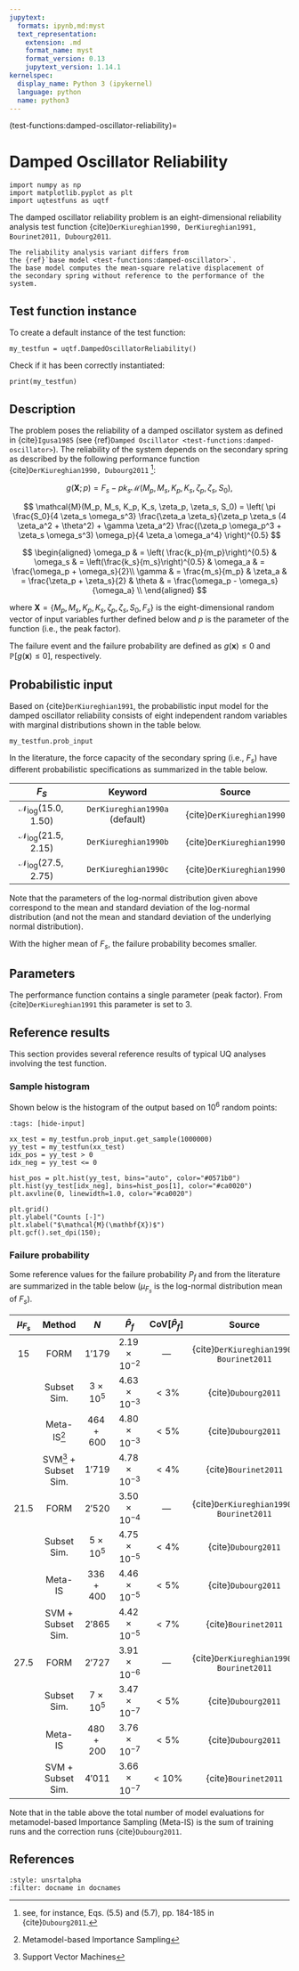 ```yaml
---
jupytext:
  formats: ipynb,md:myst
  text_representation:
    extension: .md
    format_name: myst
    format_version: 0.13
    jupytext_version: 1.14.1
kernelspec:
  display_name: Python 3 (ipykernel)
  language: python
  name: python3
---
```


(test-functions:damped-oscillator-reliability)=
# Damped Oscillator Reliability

```{code-cell} ipython3
import numpy as np
import matplotlib.pyplot as plt
import uqtestfuns as uqtf
```

The damped oscillator reliability problem is an eight-dimensional reliability
analysis test function {cite}`DerKiureghian1990, DerKiureghian1991, Bourinet2011, Dubourg2011`.

```{note}
The reliability analysis variant differs from
the {ref}`base model <test-functions:damped-oscillator>`.
The base model computes the mean-square relative displacement of
the secondary spring without reference to the performance of the system.
```

## Test function instance

To create a default instance of the test function:

```{code-cell} ipython3
my_testfun = uqtf.DampedOscillatorReliability()
```

Check if it has been correctly instantiated:

```{code-cell} ipython3
print(my_testfun)
```

## Description

The problem poses the reliability of a damped oscillator system
as defined in {cite}`Igusa1985` (see {ref}`Damped Oscillator <test-functions:damped-oscillator>`).
The reliability of the system depends on the secondary spring as described
by the following performance function {cite}`DerKiureghian1990, Dubourg2011` [^location]:

$$
g(\boldsymbol{X}; p) = F_s - p k_s \mathcal{M}(M_p, M_s, K_p, K_s, \zeta_p, \zeta_s, S_0),
$$

$$
\mathcal{M}(M_p, M_s, K_p, K_s, \zeta_p, \zeta_s, S_0) = \left( \pi \frac{S_0}{4 \zeta_s \omega_s^3} \frac{\zeta_a \zeta_s}{\zeta_p \zeta_s (4 \zeta_a^2 + \theta^2) + \gamma \zeta_a^2} \frac{(\zeta_p \omega_p^3 + \zeta_s \omega_s^3) \omega_p}{4 \zeta_a \omega_a^4} \right)^{0.5}
$$

$$
\begin{aligned}
	\omega_p & = \left( \frac{k_p}{m_p}\right)^{0.5} & \omega_s & = \left(\frac{k_s}{m_s}\right)^{0.5} & \omega_a & = \frac{\omega_p + \omega_s}{2}\\
	\gamma & = \frac{m_s}{m_p} & \zeta_a & = \frac{\zeta_p + \zeta_s}{2} & \theta & = \frac{\omega_p - \omega_s}{\omega_a} \\
\end{aligned}
$$

where $\boldsymbol{X} = \{ M_p, M_s, K_p, K_s, \zeta_p, \zeta_s, S_0, F_s \}$
is the eight-dimensional random vector of input variables further defined below
and $p$ is the parameter of the function (i.e., the peak factor).

The failure event and the failure probability are defined as
$g(\boldsymbol{x}) \leq 0$ and $\mathbb{P}[g(\boldsymbol{x}) \leq 0]$,
respectively.

## Probabilistic input

Based on {cite}`DerKiureghian1991`, the probabilistic input model
for the damped oscillator reliability consists of eight independent random
variables with marginal distributions shown in the table below.

```{code-cell} ipython3
my_testfun.prob_input
```

In the literature, the force capacity of the secondary spring (i.e., $F_s$)
have different probabilistic specifications as summarized in the table below.

|                  $F_S$                   |            Keyword             |          Source           |  
|:----------------------------------------:|:------------------------------:|:-------------------------:|
| $\mathcal{N}_{\mathrm{log}}(15.0, 1.50)$ | `DerKiureghian1990a` (default) | {cite}`DerKiureghian1990` |
| $\mathcal{N}_{\mathrm{log}}(21.5, 2.15)$ |      `DerKiureghian1990b`      | {cite}`DerKiureghian1990` |
| $\mathcal{N}_{\mathrm{log}}(27.5, 2.75)$ |      `DerKiureghian1990c`      | {cite}`DerKiureghian1990` |

Note that the parameters of the log-normal distribution given above correspond
to the mean and standard deviation of the log-normal distribution
(and not the mean and standard deviation of the underlying normal distribution).

With the higher mean of $F_s$, the failure probability becomes smaller.

## Parameters

The performance function contains a single parameter (peak factor).
From {cite}`DerKiureghian1991` this parameter is set to $3$.

## Reference results

This section provides several reference results of typical UQ analyses involving
the test function.

### Sample histogram

Shown below is the histogram of the output based on $10^6$ random points:

```{code-cell} ipython3
:tags: [hide-input]

xx_test = my_testfun.prob_input.get_sample(1000000)
yy_test = my_testfun(xx_test)
idx_pos = yy_test > 0
idx_neg = yy_test <= 0

hist_pos = plt.hist(yy_test, bins="auto", color="#0571b0")
plt.hist(yy_test[idx_neg], bins=hist_pos[1], color="#ca0020")
plt.axvline(0, linewidth=1.0, color="#ca0020")

plt.grid()
plt.ylabel("Counts [-]")
plt.xlabel("$\mathcal{M}(\mathbf{X})$")
plt.gcf().set_dpi(150);
```

### Failure probability

Some reference values for the failure probability $P_f$ and from the literature
are summarized in the table below ($\mu_{F_s}$ is the log-normal distribution
mean of $F_s$).

| $\mu_{F_s}$ |         Method          |       $N$       |      $\hat{P}_f$      | $\mathrm{CoV}[\hat{P}_f]$ |                 Source                  |
|:-----------:|:-----------------------:|:---------------:|:---------------------:|:-------------------------:|:---------------------------------------:|
|    $15$     |          FORM           |     $1'179$     | $2.19 \times 10^{-2}$ |          &#8212;          | {cite}`DerKiureghian1990, Bourinet2011` |
|             |       Subset Sim.       | $3 \times 10^5$ | $4.63 \times 10^{-3}$ |          $< 3\%$          |           {cite}`Dubourg2011`           |
|             |    Meta-IS[^meta-is]    |   $464 + 600$   | $4.80 \times 10^{-3}$ |          $< 5\%$          |           {cite}`Dubourg2011`           |
|             | SVM[^svm] + Subset Sim. |     $1'719$     | $4.78 \times 10^{-3}$ |          $< 4\%$          |          {cite}`Bourinet2011`           |
|   $21.5$    |          FORM           |     $2'520$     | $3.50 \times 10^{-4}$ |          &#8212;          | {cite}`DerKiureghian1990, Bourinet2011` |
|             |       Subset Sim.       | $5 \times 10^5$ | $4.75 \times 10^{-5}$ |          $< 4\%$          |           {cite}`Dubourg2011`           |
|             |         Meta-IS         |   $336 + 400$   | $4.46 \times 10^{-5}$ |          $< 5\%$          |           {cite}`Dubourg2011`           |
|             |    SVM + Subset Sim.    |     $2'865$     | $4.42 \times 10^{-5}$ |          $< 7\%$          |          {cite}`Bourinet2011`           |
|   $27.5$    |          FORM           |     $2'727$     | $3.91 \times 10^{-6}$ |          &#8212;          | {cite}`DerKiureghian1990, Bourinet2011` |
|             |       Subset Sim.       | $7 \times 10^5$ | $3.47 \times 10^{-7}$ |          $< 5\%$          |           {cite}`Dubourg2011`           |
|             |         Meta-IS         |   $480 + 200$   | $3.76 \times 10^{-7}$ |          $< 5\%$          |           {cite}`Dubourg2011`           |
|             |    SVM + Subset Sim.    |     $4'011$     | $3.66 \times 10^{-7}$ |         $< 10\%$          |          {cite}`Bourinet2011`           |

Note that in the table above the total number of model evaluations for
metamodel-based Importance Sampling (Meta-IS) is the sum of training runs
and the correction runs {cite}`Dubourg2011`.

## References

```{bibliography}
:style: unsrtalpha
:filter: docname in docnames
```

[^location]: see, for instance,
Eqs. (5.5) and (5.7), pp. 184-185 in {cite}`Dubourg2011`.

[^meta-is]: Metamodel-based Importance Sampling

[^svm]: Support Vector Machines
